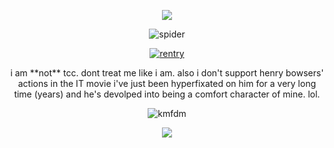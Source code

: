 <p align="center">
  <img src="https://files.catbox.moe/grrnr6.png">
<p align="center">
<img src="https://file.garden/ZjKjCNClQA2p3YBz/resources/Spider.gif" alt="spider">
<p align="center">
<a href=https://rentry.co/camo>
  <img src="https://files.catbox.moe/c32vcf.png" alt="rentry">
</a>
  <p align="center">
    i am **not** tcc. dont treat me like i am. also i don't support henry bowsers' actions in the IT movie i've just been hyperfixated on him for a very long time (years) and he's devolped into being a comfort character of mine. lol.
<p align="center">
  <img src="https://gifcity.carrd.co/assets/images/gallery93/84dc16fa.gif?v=d55ea43d" alt="kmfdm"> 
<p align="center">
<img src="https://files.catbox.moe/q7ipok.png">
